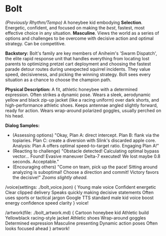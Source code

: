 # Bolt

*(Previously Rhythm/Tempo)* A honeybee kid embodying **Selection**. Energetic, confident, and focused on making the *best*, fastest, most effective choice in any situation. **Masculine**. Views the world as a series of options and challenges to be overcome with decisive action and optimal strategy. Can be competitive.

**Backstory:** Bolt's family are key members of Aniheim's 'Swarm Dispatch', the elite rapid response unit that handles everything from locating lost parents to optimizing pretzel cart deployment and choosing the fastest parade detour routes during unexpected squirrel incidents. They value speed, decisiveness, and picking the winning strategy. Bolt sees every situation as a chance to choose the champion path.

**Physical Description:** A fit, athletic honeybee with a determined expression. Often strikes a dynamic pose. Wears a sleek, aerodynamic yellow and black zip-up jacket (like a racing uniform) over dark shorts, and high-performance athletic shoes. Keeps antennae angled slightly forward, ready for action. Wears wrap-around polarized goggles, usually perched on his head.

**Dialog Samples:**
*   (Assessing options) "Okay, Plan A: direct intercept. Plan B: flank via the topiaries. Plan C: create a diversion with Slink's discarded apple core. Analysis: Plan A offers optimal speed-to-target ratio. Engaging Plan A!"
*   (Reacting to challenge) "Obstacle detected! Calculating optimal bypass vector... Found! Evasive maneuver Delta-7 executed! We lost maybe 0.8 seconds. Acceptable."
*   (Encouraging others) "Come on team, pick up the pace! Sitting around analyzing is suboptimal! Choose a direction and commit! Victory favors the decisive!" *Zooms slightly ahead.*

/voice(settings: ./bolt_voice.json) {
    Young male voice Confident energetic Clear clipped delivery Speaks quickly making decisive statements Often uses sports or tactical jargon Google TTS standard male kid voice boost energy confidence speed clarity
} voice!

/artwork(file: ./bolt_artwork.md) {
    Cartoon honeybee kid Athletic build Yellowblack racing-style jacket Athletic shoes Wrap-around goggles Determined expression Masculine presenting Dynamic action poses Often looks focused ahead
} artwork!